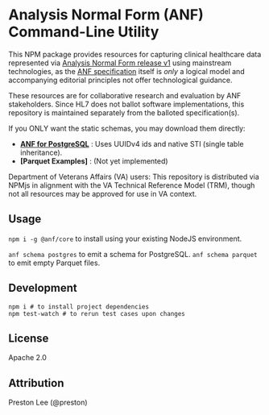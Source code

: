 # Analysis Normal Form (ANF) Command-Line Utility

This NPM package provides resources for capturing clinical healthcare data represented via [Analysis Normal Form release v1](https://www.hl7.org/implement/standards/product_brief.cfm?product_id=523) using mainstream technologies, as the [ANF specification](https://github.com/HL7/ANF) itself is _only_ a logical model and accompanying editorial principles not offer technological guidance.

These resources are for collaborative research and evaluation by ANF stakeholders. Since HL7 does not ballot software implementations, this repository is maintained separately from the balloted specification(s).

If you ONLY want the static schemas, you may download them directly:

* **[ANF for PostgreSQL](./src/schema/anf-postgres-sti.sql)** : Uses UUIDv4 ids and native STI (single table inheritance).
* **[Parquet Examples]** : (Not yet implemented)

Department of Veterans Affairs (VA) users: This repository is distributed via NPMjs in alignment with the VA Technical Reference Model (TRM), though not all resources may be approved for use in VA context.

## Usage

`npm i -g @anf/core` to install using your existing NodeJS environment.

`anf schema postgres` to emit a schema for PostgreSQL.
`anf schema parquet` to emit empty Parquet files.

## Development

```shell
npm i # to install project dependencies
npm test-watch # to rerun test cases upon changes
```

## License
Apache 2.0

## Attribution
Preston Lee (@preston)
